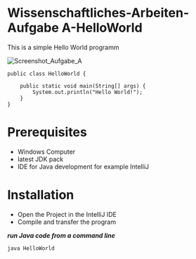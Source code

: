 # Wissenschaftliches-Arbeiten-Aufgabe A-HelloWorld

This is a simple Hello World programm

![Screenshot_Aufgabe_A](https://user-images.githubusercontent.com/53001124/102775581-6b9f8c00-438d-11eb-9491-35557c44ae50.PNG)

```
public class HelloWorld {

    public static void main(String[] args) {
        System.out.println("Hello World!");
    }
}
```

# Prerequisites
  - Windows Computer
  - latest JDK pack
  - IDE for Java development for example IntelliJ
  

# Installation
  - Open the Project in the IntelliJ IDE
  - Compile and transfer the program 
  
  ***run Java code from a command line*** 
  
  ```
  java HelloWorld
  ```

